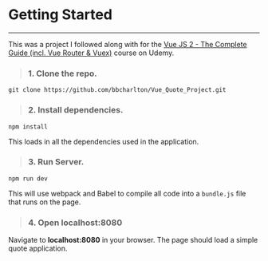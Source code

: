 # Getting Started
___

This was a project I followed along with for the [Vue JS 2 - The Complete Guide (incl. Vue Router & Vuex)](https://www.udemy.com/vuejs-2-the-complete-guide/learn/v4/overview) course on Udemy.

> ### 1. Clone the repo.

```shell
git clone https://github.com/bbcharlton/Vue_Quote_Project.git
```

> ### 2. Install dependencies.

```shell
npm install
```

This loads in all the dependencies used in the application.

> ### 3. Run Server.

```shell
npm run dev
```

This will use webpack and Babel to compile all code into a `bundle.js` file that runs on the page.

> ### 4. Open localhost:8080

Navigate to **localhost:8080** in your browser. The page should load a simple quote application.

